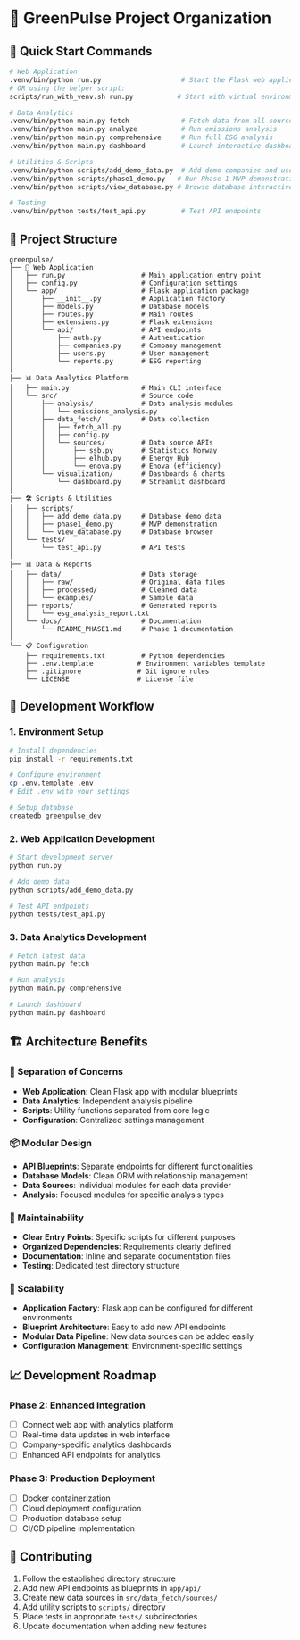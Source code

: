 # 📁 GreenPulse Project Organization

## 🚀 Quick Start Commands

```bash
# Web Application
.venv/bin/python run.py                    # Start the Flask web application
# OR using the helper script:
scripts/run_with_venv.sh run.py           # Start with virtual environment

# Data Analytics
.venv/bin/python main.py fetch             # Fetch data from all sources
.venv/bin/python main.py analyze           # Run emissions analysis
.venv/bin/python main.py comprehensive     # Run full ESG analysis
.venv/bin/python main.py dashboard         # Launch interactive dashboard

# Utilities & Scripts
.venv/bin/python scripts/add_demo_data.py  # Add demo companies and users
.venv/bin/python scripts/phase1_demo.py   # Run Phase 1 MVP demonstration
.venv/bin/python scripts/view_database.py # Browse database interactively

# Testing
.venv/bin/python tests/test_api.py         # Test API endpoints
```

## 📂 Project Structure

```
greenpulse/
├── 📱 Web Application
│   ├── run.py                   # Main application entry point
│   ├── config.py                # Configuration settings
│   └── app/                     # Flask application package
│       ├── __init__.py          # Application factory
│       ├── models.py            # Database models
│       ├── routes.py            # Main routes
│       ├── extensions.py        # Flask extensions
│       └── api/                 # API endpoints
│           ├── auth.py          # Authentication
│           ├── companies.py     # Company management
│           ├── users.py         # User management
│           └── reports.py       # ESG reporting
│
├── 📊 Data Analytics Platform
│   ├── main.py                  # Main CLI interface
│   └── src/                     # Source code
│       ├── analysis/            # Data analysis modules
│       │   └── emissions_analysis.py
│       ├── data_fetch/          # Data collection
│       │   ├── fetch_all.py
│       │   ├── config.py
│       │   └── sources/         # Data source APIs
│       │       ├── ssb.py       # Statistics Norway
│       │       ├── elhub.py     # Energy Hub
│       │       └── enova.py     # Enova (efficiency)
│       └── visualization/       # Dashboards & charts
│           └── dashboard.py     # Streamlit dashboard
│
├── 🛠 Scripts & Utilities
│   ├── scripts/
│   │   ├── add_demo_data.py     # Database demo data
│   │   ├── phase1_demo.py       # MVP demonstration
│   │   └── view_database.py     # Database browser
│   └── tests/
│       └── test_api.py          # API tests
│
├── 📊 Data & Reports
│   ├── data/                    # Data storage
│   │   ├── raw/                 # Original data files
│   │   ├── processed/           # Cleaned data
│   │   └── examples/            # Sample data
│   ├── reports/                 # Generated reports
│   │   └── esg_analysis_report.txt
│   └── docs/                    # Documentation
│       └── README_PHASE1.md     # Phase 1 documentation
│
└── 📋 Configuration
    ├── requirements.txt         # Python dependencies
    ├── .env.template           # Environment variables template
    ├── .gitignore              # Git ignore rules
    └── LICENSE                 # License file
```

## 🔧 Development Workflow

### 1. Environment Setup
```bash
# Install dependencies
pip install -r requirements.txt

# Configure environment
cp .env.template .env
# Edit .env with your settings

# Setup database
createdb greenpulse_dev
```

### 2. Web Application Development
```bash
# Start development server
python run.py

# Add demo data
python scripts/add_demo_data.py

# Test API endpoints
python tests/test_api.py
```

### 3. Data Analytics Development
```bash
# Fetch latest data
python main.py fetch

# Run analysis
python main.py comprehensive

# Launch dashboard
python main.py dashboard
```

## 🏗 Architecture Benefits

### 🎯 Separation of Concerns
- **Web Application**: Clean Flask app with modular blueprints
- **Data Analytics**: Independent analysis pipeline
- **Scripts**: Utility functions separated from core logic
- **Configuration**: Centralized settings management

### 📦 Modular Design
- **API Blueprints**: Separate endpoints for different functionalities
- **Database Models**: Clean ORM with relationship management
- **Data Sources**: Individual modules for each data provider
- **Analysis**: Focused modules for specific analysis types

### 🔧 Maintainability
- **Clear Entry Points**: Specific scripts for different purposes
- **Organized Dependencies**: Requirements clearly defined
- **Documentation**: Inline and separate documentation files
- **Testing**: Dedicated test directory structure

### 🚀 Scalability
- **Application Factory**: Flask app can be configured for different environments
- **Blueprint Architecture**: Easy to add new API endpoints
- **Modular Data Pipeline**: New data sources can be added easily
- **Configuration Management**: Environment-specific settings

## 📈 Development Roadmap

### Phase 2: Enhanced Integration
- [ ] Connect web app with analytics platform
- [ ] Real-time data updates in web interface
- [ ] Company-specific analytics dashboards
- [ ] Enhanced API endpoints for analytics

### Phase 3: Production Deployment
- [ ] Docker containerization
- [ ] Cloud deployment configuration
- [ ] Production database setup
- [ ] CI/CD pipeline implementation

## 🤝 Contributing

1. Follow the established directory structure
2. Add new API endpoints as blueprints in `app/api/`
3. Create new data sources in `src/data_fetch/sources/`
4. Add utility scripts to `scripts/` directory
5. Place tests in appropriate `tests/` subdirectories
6. Update documentation when adding new features
